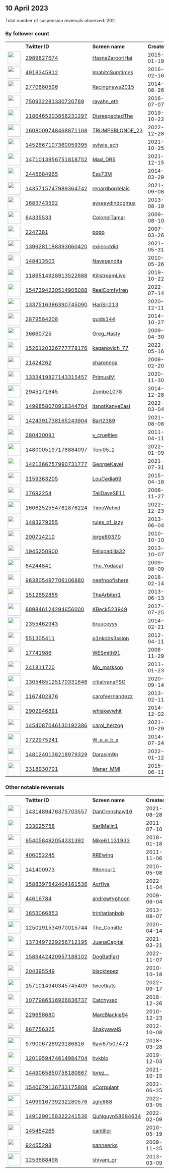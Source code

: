 
## 10 April 2023
Total number of suspension reversals observed: 202.

### By follower count
<table><tr><th></th><th align="left">Twitter ID</th><th align="left">Screen name</th>
<th align="left">Created</th><th align="left">Status</th><th align="left">Suspended</th><th align="left">Followers</th>
<tr><td><a href="https://pbs.twimg.com/profile_images/587670075026448384/SXYf7p7y_normal.jpg"><img src="https://pbs.twimg.com/profile_images/587670075026448384/SXYf7p7y_normal.jpg" width="40px" height="40px" align="center"/></a></td><td><a href="https://twitter.com/intent/user?user_id=2989827674">2989827674</a></td><td><a href="https://twitter.com/HasnaZarooriHai">HasnaZarooriHai</a></td><td>2015-01-19</td><td align="center"></td><td>2023-04-09</td><td>327901</td></tr>
<tr><td><a href="https://pbs.twimg.com/profile_images/1663335909272727553/aw60NpYH_normal.jpg"><img src="https://pbs.twimg.com/profile_images/1663335909272727553/aw60NpYH_normal.jpg" width="40px" height="40px" align="center"/></a></td><td><a href="https://twitter.com/intent/user?user_id=4918345812">4918345812</a></td><td><a href="https://twitter.com/ImabitcSumtimes">ImabitcSumtimes</a></td><td>2016-02-16</td><td align="center"></td><td></td><td>45957</td></tr>
<tr><td><a href="https://pbs.twimg.com/profile_images/1644386065233375232/Jwrpchoe_normal.jpg"><img src="https://pbs.twimg.com/profile_images/1644386065233375232/Jwrpchoe_normal.jpg" width="40px" height="40px" align="center"/></a></td><td><a href="https://twitter.com/intent/user?user_id=2770680596">2770680596</a></td><td><a href="https://twitter.com/Racingnews2015">Racingnews2015</a></td><td>2014-08-26</td><td align="center"></td><td>2023-04-03</td><td>23452</td></tr>
<tr><td><a href="https://pbs.twimg.com/profile_images/1655185207350407171/D3ToRKoZ_normal.jpg"><img src="https://pbs.twimg.com/profile_images/1655185207350407171/D3ToRKoZ_normal.jpg" width="40px" height="40px" align="center"/></a></td><td><a href="https://twitter.com/intent/user?user_id=750932281330720769">750932281330720769</a></td><td><a href="https://twitter.com/rayahn_eth">rayahn_eth</a></td><td>2016-07-07</td><td align="center"></td><td>2023-04-07</td><td>21455</td></tr>
<tr><td><a href="https://pbs.twimg.com/profile_images/1661866270550024192/R5peEM8R_normal.jpg"><img src="https://pbs.twimg.com/profile_images/1661866270550024192/R5peEM8R_normal.jpg" width="40px" height="40px" align="center"/></a></td><td><a href="https://twitter.com/intent/user?user_id=1186465203858231297">1186465203858231297</a></td><td><a href="https://twitter.com/DisrespectedThe">DisrespectedThe</a></td><td>2019-10-22</td><td align="center"></td><td>2023-04-07</td><td>19846</td></tr>
<tr><td><a href="https://pbs.twimg.com/profile_images/1652175021350199297/2Y0ZqjEd_normal.jpg"><img src="https://pbs.twimg.com/profile_images/1652175021350199297/2Y0ZqjEd_normal.jpg" width="40px" height="40px" align="center"/></a></td><td><a href="https://twitter.com/intent/user?user_id=1608009748468871168">1608009748468871168</a></td><td><a href="https://twitter.com/TRUMPSBLONDE_23">TRUMPSBLONDE_23</a></td><td>2022-12-28</td><td align="center"></td><td>2023-04-04</td><td>15942</td></tr>
<tr><td><a href="https://pbs.twimg.com/profile_images/1630594277758599168/Y_jFwJLf_normal.jpg"><img src="https://pbs.twimg.com/profile_images/1630594277758599168/Y_jFwJLf_normal.jpg" width="40px" height="40px" align="center"/></a></td><td><a href="https://twitter.com/intent/user?user_id=1452667107360059395">1452667107360059395</a></td><td><a href="https://twitter.com/sylwie_sch">sylwie_sch</a></td><td>2021-10-25</td><td align="center"></td><td>2023-04-06</td><td>9259</td></tr>
<tr><td><a href="https://pbs.twimg.com/profile_images/1633899359745212417/nJdownMQ_normal.jpg"><img src="https://pbs.twimg.com/profile_images/1633899359745212417/nJdownMQ_normal.jpg" width="40px" height="40px" align="center"/></a></td><td><a href="https://twitter.com/intent/user?user_id=1471013956751818752">1471013956751818752</a></td><td><a href="https://twitter.com/Mad_DR5">Mad_DR5</a></td><td>2021-12-15</td><td align="center"></td><td>2023-04-02</td><td>9160</td></tr>
<tr><td><a href="https://pbs.twimg.com/profile_images/1514527978134380553/It--I4Ps_normal.jpg"><img src="https://pbs.twimg.com/profile_images/1514527978134380553/It--I4Ps_normal.jpg" width="40px" height="40px" align="center"/></a></td><td><a href="https://twitter.com/intent/user?user_id=2445684965">2445684965</a></td><td><a href="https://twitter.com/Ess73M">Ess73M</a></td><td>2014-03-29</td><td align="center"></td><td>2023-01-05</td><td>9144</td></tr>
<tr><td><a href="https://pbs.twimg.com/profile_images/1435720875270098945/ceoEmdsp_normal.jpg"><img src="https://pbs.twimg.com/profile_images/1435720875270098945/ceoEmdsp_normal.jpg" width="40px" height="40px" align="center"/></a></td><td><a href="https://twitter.com/intent/user?user_id=1435715747989364742">1435715747989364742</a></td><td><a href="https://twitter.com/renardbordelais">renardbordelais</a></td><td>2021-09-08</td><td align="center"></td><td>2023-04-08</td><td>8338</td></tr>
<tr><td><a href="https://pbs.twimg.com/profile_images/1636479099844669440/rI5tZP3f_normal.jpg"><img src="https://pbs.twimg.com/profile_images/1636479099844669440/rI5tZP3f_normal.jpg" width="40px" height="40px" align="center"/></a></td><td><a href="https://twitter.com/intent/user?user_id=1683743592">1683743592</a></td><td><a href="https://twitter.com/ayseaydindogmus">ayseaydindogmus</a></td><td>2013-08-19</td><td align="center"></td><td>2023-03-25</td><td>6759</td></tr>
<tr><td><a href="https://pbs.twimg.com/profile_images/546909665536139264/fxviWiH7_normal.jpeg"><img src="https://pbs.twimg.com/profile_images/546909665536139264/fxviWiH7_normal.jpeg" width="40px" height="40px" align="center"/></a></td><td><a href="https://twitter.com/intent/user?user_id=64335533">64335533</a></td><td><a href="https://twitter.com/ColonelTamar">ColonelTamar</a></td><td>2009-08-10</td><td align="center"></td><td></td><td>6534</td></tr>
<tr><td><a href="https://pbs.twimg.com/profile_images/378800000130437906/b3f515a0057bb42812f2f71048b49d26_normal.jpeg"><img src="https://pbs.twimg.com/profile_images/378800000130437906/b3f515a0057bb42812f2f71048b49d26_normal.jpeg" width="40px" height="40px" align="center"/></a></td><td><a href="https://twitter.com/intent/user?user_id=2247381">2247381</a></td><td><a href="https://twitter.com/popo">popo</a></td><td>2007-03-26</td><td align="center"></td><td>2023-02-26</td><td>6033</td></tr>
<tr><td><a href="https://pbs.twimg.com/profile_images/1642925885547487232/U2lO1DqW_normal.jpg"><img src="https://pbs.twimg.com/profile_images/1642925885547487232/U2lO1DqW_normal.jpg" width="40px" height="40px" align="center"/></a></td><td><a href="https://twitter.com/intent/user?user_id=1399281188393660420">1399281188393660420</a></td><td><a href="https://twitter.com/exileoutdid">exileoutdid</a></td><td>2021-05-31</td><td align="center"></td><td>2022-11-17</td><td>5717</td></tr>
<tr><td><a href="https://pbs.twimg.com/profile_images/785241785639571456/onxAdclm_normal.jpg"><img src="https://pbs.twimg.com/profile_images/785241785639571456/onxAdclm_normal.jpg" width="40px" height="40px" align="center"/></a></td><td><a href="https://twitter.com/intent/user?user_id=148413503">148413503</a></td><td><a href="https://twitter.com/Navegandita">Navegandita</a></td><td>2010-05-26</td><td align="center"></td><td>2022-07-26</td><td>5622</td></tr>
<tr><td><a href="https://pbs.twimg.com/profile_images/1557258835311591424/LN9gU-Ep_normal.jpg"><img src="https://pbs.twimg.com/profile_images/1557258835311591424/LN9gU-Ep_normal.jpg" width="40px" height="40px" align="center"/></a></td><td><a href="https://twitter.com/intent/user?user_id=1186514928913522688">1186514928913522688</a></td><td><a href="https://twitter.com/KillstreamLive">KillstreamLive</a></td><td>2019-10-22</td><td align="center"></td><td>2023-02-15</td><td>5252</td></tr>
<tr><td><a href="https://pbs.twimg.com/profile_images/1586338311852896257/W9UYOEVz_normal.jpg"><img src="https://pbs.twimg.com/profile_images/1586338311852896257/W9UYOEVz_normal.jpg" width="40px" height="40px" align="center"/></a></td><td><a href="https://twitter.com/intent/user?user_id=1547394230514905088">1547394230514905088</a></td><td><a href="https://twitter.com/RealComfyfren">RealComfyfren</a></td><td>2022-07-14</td><td align="center"></td><td>2023-02-07</td><td>5106</td></tr>
<tr><td><a href="https://pbs.twimg.com/profile_images/1559547350548623361/tM-Hrl5h_normal.jpg"><img src="https://pbs.twimg.com/profile_images/1559547350548623361/tM-Hrl5h_normal.jpg" width="40px" height="40px" align="center"/></a></td><td><a href="https://twitter.com/intent/user?user_id=1337516386390745090">1337516386390745090</a></td><td><a href="https://twitter.com/HariSri213">HariSri213</a></td><td>2020-12-11</td><td align="center"></td><td>2022-10-03</td><td>4811</td></tr>
<tr><td><a href="https://pbs.twimg.com/profile_images/1344031789489287170/jMgtWLUP_normal.jpg"><img src="https://pbs.twimg.com/profile_images/1344031789489287170/jMgtWLUP_normal.jpg" width="40px" height="40px" align="center"/></a></td><td><a href="https://twitter.com/intent/user?user_id=2879584208">2879584208</a></td><td><a href="https://twitter.com/guids144">guids144</a></td><td>2014-10-27</td><td align="center"></td><td>2022-05-26</td><td>4745</td></tr>
<tr><td><a href="https://pbs.twimg.com/profile_images/1645259255073701888/cL8NY10-_normal.jpg"><img src="https://pbs.twimg.com/profile_images/1645259255073701888/cL8NY10-_normal.jpg" width="40px" height="40px" align="center"/></a></td><td><a href="https://twitter.com/intent/user?user_id=36660725">36660725</a></td><td><a href="https://twitter.com/Greg_Hasty">Greg_Hasty</a></td><td>2009-04-30</td><td align="center"></td><td></td><td>3978</td></tr>
<tr><td><a href="https://pbs.twimg.com/profile_images/1526125711567855617/pBN4kf7K_normal.jpg"><img src="https://pbs.twimg.com/profile_images/1526125711567855617/pBN4kf7K_normal.jpg" width="40px" height="40px" align="center"/></a></td><td><a href="https://twitter.com/intent/user?user_id=1526120326777778176">1526120326777778176</a></td><td><a href="https://twitter.com/kaganovich_77">kaganovich_77</a></td><td>2022-05-16</td><td align="center"></td><td>2023-04-04</td><td>3869</td></tr>
<tr><td><a href="https://pbs.twimg.com/profile_images/964621235257737216/f-xJtNo1_normal.jpg"><img src="https://pbs.twimg.com/profile_images/964621235257737216/f-xJtNo1_normal.jpg" width="40px" height="40px" align="center"/></a></td><td><a href="https://twitter.com/intent/user?user_id=21424262">21424262</a></td><td><a href="https://twitter.com/sharonnga">sharonnga</a></td><td>2009-02-20</td><td align="center"></td><td></td><td>3297</td></tr>
<tr><td><a href="https://pbs.twimg.com/profile_images/1551352060636979200/4fPS0pQO_normal.jpg"><img src="https://pbs.twimg.com/profile_images/1551352060636979200/4fPS0pQO_normal.jpg" width="40px" height="40px" align="center"/></a></td><td><a href="https://twitter.com/intent/user?user_id=1333419827143315457">1333419827143315457</a></td><td><a href="https://twitter.com/PrimusIM">PrimusIM</a></td><td>2020-11-30</td><td align="center"></td><td>2022-12-15</td><td>2930</td></tr>
<tr><td><a href="https://pbs.twimg.com/profile_images/1599469299495624704/Q2m_jWbr_normal.jpg"><img src="https://pbs.twimg.com/profile_images/1599469299495624704/Q2m_jWbr_normal.jpg" width="40px" height="40px" align="center"/></a></td><td><a href="https://twitter.com/intent/user?user_id=2945171645">2945171645</a></td><td><a href="https://twitter.com/Zombe1078">Zombe1078</a></td><td>2014-12-28</td><td align="center"></td><td>2023-03-19</td><td>2634</td></tr>
<tr><td><a href="https://pbs.twimg.com/profile_images/1646320029984604162/ZD2FBUlc_normal.jpg"><img src="https://pbs.twimg.com/profile_images/1646320029984604162/ZD2FBUlc_normal.jpg" width="40px" height="40px" align="center"/></a></td><td><a href="https://twitter.com/intent/user?user_id=1499858070918344704">1499858070918344704</a></td><td><a href="https://twitter.com/itsnotKanyeEast">itsnotKanyeEast</a></td><td>2022-03-04</td><td align="center">🚫</td><td>2023-04-04</td><td>2527</td></tr>
<tr><td><a href="https://pbs.twimg.com/profile_images/1663054084956471297/3PUJ0PMs_normal.jpg"><img src="https://pbs.twimg.com/profile_images/1663054084956471297/3PUJ0PMs_normal.jpg" width="40px" height="40px" align="center"/></a></td><td><a href="https://twitter.com/intent/user?user_id=1424391738165243904">1424391738165243904</a></td><td><a href="https://twitter.com/Bart2389">Bart2389</a></td><td>2021-08-08</td><td align="center"></td><td>2023-04-03</td><td>2339</td></tr>
<tr><td><a href="https://pbs.twimg.com/profile_images/1643658816569868299/kQefu37O_normal.jpg"><img src="https://pbs.twimg.com/profile_images/1643658816569868299/kQefu37O_normal.jpg" width="40px" height="40px" align="center"/></a></td><td><a href="https://twitter.com/intent/user?user_id=280430091">280430091</a></td><td><a href="https://twitter.com/v_cruelties">v_cruelties</a></td><td>2011-04-11</td><td align="center"></td><td>2023-03-12</td><td>2316</td></tr>
<tr><td><a href="https://pbs.twimg.com/profile_images/1622875475893751809/V7q5sskR_normal.jpg"><img src="https://pbs.twimg.com/profile_images/1622875475893751809/V7q5sskR_normal.jpg" width="40px" height="40px" align="center"/></a></td><td><a href="https://twitter.com/intent/user?user_id=1480005197178884097">1480005197178884097</a></td><td><a href="https://twitter.com/Toni05_1">Toni05_1</a></td><td>2022-01-09</td><td align="center"></td><td>2023-03-20</td><td>2248</td></tr>
<tr><td><a href="https://pbs.twimg.com/profile_images/1421368118958600197/gxUVl7AC_normal.jpg"><img src="https://pbs.twimg.com/profile_images/1421368118958600197/gxUVl7AC_normal.jpg" width="40px" height="40px" align="center"/></a></td><td><a href="https://twitter.com/intent/user?user_id=1421366757990731777">1421366757990731777</a></td><td><a href="https://twitter.com/GeorgeKavel">GeorgeKavel</a></td><td>2021-07-31</td><td align="center"></td><td>2022-08-04</td><td>2049</td></tr>
<tr><td><a href="https://pbs.twimg.com/profile_images/1346844842941440002/ZZHc7IGP_normal.jpg"><img src="https://pbs.twimg.com/profile_images/1346844842941440002/ZZHc7IGP_normal.jpg" width="40px" height="40px" align="center"/></a></td><td><a href="https://twitter.com/intent/user?user_id=3159363205">3159363205</a></td><td><a href="https://twitter.com/LouCedia69">LouCedia69</a></td><td>2015-04-16</td><td align="center"></td><td></td><td>2036</td></tr>
<tr><td><a href="https://pbs.twimg.com/profile_images/1156880783979819008/BDNBK0-T_normal.jpg"><img src="https://pbs.twimg.com/profile_images/1156880783979819008/BDNBK0-T_normal.jpg" width="40px" height="40px" align="center"/></a></td><td><a href="https://twitter.com/intent/user?user_id=17692254">17692254</a></td><td><a href="https://twitter.com/TallDaveSE11">TallDaveSE11</a></td><td>2008-11-27</td><td align="center"></td><td></td><td>1903</td></tr>
<tr><td><a href="https://pbs.twimg.com/profile_images/1613568001927745536/L-VkVnRS_normal.jpg"><img src="https://pbs.twimg.com/profile_images/1613568001927745536/L-VkVnRS_normal.jpg" width="40px" height="40px" align="center"/></a></td><td><a href="https://twitter.com/intent/user?user_id=1606252554781876224">1606252554781876224</a></td><td><a href="https://twitter.com/TimoWehxd">TimoWehxd</a></td><td>2022-12-23</td><td align="center">🚫</td><td>2023-04-07</td><td>1782</td></tr>
<tr><td><a href="https://pbs.twimg.com/profile_images/1599702593353154560/ZaiU76so_normal.jpg"><img src="https://pbs.twimg.com/profile_images/1599702593353154560/ZaiU76so_normal.jpg" width="40px" height="40px" align="center"/></a></td><td><a href="https://twitter.com/intent/user?user_id=1483279255">1483279255</a></td><td><a href="https://twitter.com/rules_of_izzy">rules_of_izzy</a></td><td>2013-06-04</td><td align="center"></td><td>2022-12-19</td><td>1723</td></tr>
<tr><td><a href="https://pbs.twimg.com/profile_images/1240659495585488897/sD5jgaaj_normal.jpg"><img src="https://pbs.twimg.com/profile_images/1240659495585488897/sD5jgaaj_normal.jpg" width="40px" height="40px" align="center"/></a></td><td><a href="https://twitter.com/intent/user?user_id=200714210">200714210</a></td><td><a href="https://twitter.com/jorge80370">jorge80370</a></td><td>2010-10-10</td><td align="center"></td><td></td><td>1720</td></tr>
<tr><td><a href="https://pbs.twimg.com/profile_images/1634586166216343555/_7iYkD74_normal.png"><img src="https://pbs.twimg.com/profile_images/1634586166216343555/_7iYkD74_normal.png" width="40px" height="40px" align="center"/></a></td><td><a href="https://twitter.com/intent/user?user_id=1945250900">1945250900</a></td><td><a href="https://twitter.com/Felixpadilla32">Felixpadilla32</a></td><td>2013-10-07</td><td align="center"></td><td>2023-03-29</td><td>1687</td></tr>
<tr><td><a href="https://pbs.twimg.com/profile_images/1661355239767719937/P1SOc8wT_normal.jpg"><img src="https://pbs.twimg.com/profile_images/1661355239767719937/P1SOc8wT_normal.jpg" width="40px" height="40px" align="center"/></a></td><td><a href="https://twitter.com/intent/user?user_id=64244841">64244841</a></td><td><a href="https://twitter.com/The_Yodacat">The_Yodacat</a></td><td>2009-08-09</td><td align="center"></td><td></td><td>1664</td></tr>
<tr><td><a href="https://pbs.twimg.com/profile_images/1662671449692205057/CP-duTOX_normal.jpg"><img src="https://pbs.twimg.com/profile_images/1662671449692205057/CP-duTOX_normal.jpg" width="40px" height="40px" align="center"/></a></td><td><a href="https://twitter.com/intent/user?user_id=963805497706106880">963805497706106880</a></td><td><a href="https://twitter.com/neefnoofishere">neefnoofishere</a></td><td>2018-02-14</td><td align="center"></td><td>2023-03-31</td><td>1546</td></tr>
<tr><td><a href="https://pbs.twimg.com/profile_images/957071983639912448/egFFU0Oq_normal.jpg"><img src="https://pbs.twimg.com/profile_images/957071983639912448/egFFU0Oq_normal.jpg" width="40px" height="40px" align="center"/></a></td><td><a href="https://twitter.com/intent/user?user_id=1512652855">1512652855</a></td><td><a href="https://twitter.com/TheArbiter1">TheArbiter1</a></td><td>2013-06-13</td><td align="center"></td><td></td><td>1512</td></tr>
<tr><td><a href="https://pbs.twimg.com/profile_images/972493494081253378/4mYiKDe-_normal.jpg"><img src="https://pbs.twimg.com/profile_images/972493494081253378/4mYiKDe-_normal.jpg" width="40px" height="40px" align="center"/></a></td><td><a href="https://twitter.com/intent/user?user_id=889846124294656000">889846124294656000</a></td><td><a href="https://twitter.com/KBeck523949">KBeck523949</a></td><td>2017-07-25</td><td align="center"></td><td></td><td>1211</td></tr>
<tr><td><a href="https://pbs.twimg.com/profile_images/1645234109634207746/f8rY7oTU_normal.jpg"><img src="https://pbs.twimg.com/profile_images/1645234109634207746/f8rY7oTU_normal.jpg" width="40px" height="40px" align="center"/></a></td><td><a href="https://twitter.com/intent/user?user_id=2355462943">2355462943</a></td><td><a href="https://twitter.com/bruuceyyy">bruuceyyy</a></td><td>2014-02-21</td><td align="center"></td><td></td><td>1138</td></tr>
<tr><td><a href="https://pbs.twimg.com/profile_images/1642957982982873099/1WG7jcb6_normal.jpg"><img src="https://pbs.twimg.com/profile_images/1642957982982873099/1WG7jcb6_normal.jpg" width="40px" height="40px" align="center"/></a></td><td><a href="https://twitter.com/intent/user?user_id=551305411">551305411</a></td><td><a href="https://twitter.com/p1nkobs3ssion">p1nkobs3ssion</a></td><td>2012-04-11</td><td align="center">🚫</td><td>2023-04-06</td><td>1028</td></tr>
<tr><td><a href="https://pbs.twimg.com/profile_images/1133341731108401154/tQunoHDx_normal.jpg"><img src="https://pbs.twimg.com/profile_images/1133341731108401154/tQunoHDx_normal.jpg" width="40px" height="40px" align="center"/></a></td><td><a href="https://twitter.com/intent/user?user_id=17741986">17741986</a></td><td><a href="https://twitter.com/WESmith91">WESmith91</a></td><td>2008-11-29</td><td align="center"></td><td></td><td>1009</td></tr>
<tr><td><a href="https://pbs.twimg.com/profile_images/1516735537499054081/BmbIS7kD_normal.jpg"><img src="https://pbs.twimg.com/profile_images/1516735537499054081/BmbIS7kD_normal.jpg" width="40px" height="40px" align="center"/></a></td><td><a href="https://twitter.com/intent/user?user_id=241811720">241811720</a></td><td><a href="https://twitter.com/Mo_markson">Mo_markson</a></td><td>2011-01-23</td><td align="center"></td><td>2022-09-21</td><td>941</td></tr>
<tr><td><a href="https://pbs.twimg.com/profile_images/1641175351975088128/T9polpaj_normal.jpg"><img src="https://pbs.twimg.com/profile_images/1641175351975088128/T9polpaj_normal.jpg" width="40px" height="40px" align="center"/></a></td><td><a href="https://twitter.com/intent/user?user_id=1305485125170331648">1305485125170331648</a></td><td><a href="https://twitter.com/citiatvanaPSG">citiatvanaPSG</a></td><td>2020-09-14</td><td align="center"></td><td></td><td>936</td></tr>
<tr><td><a href="https://pbs.twimg.com/profile_images/1643687973173567525/x7tR3oXG_normal.jpg"><img src="https://pbs.twimg.com/profile_images/1643687973173567525/x7tR3oXG_normal.jpg" width="40px" height="40px" align="center"/></a></td><td><a href="https://twitter.com/intent/user?user_id=1167402876">1167402876</a></td><td><a href="https://twitter.com/carofeernandezz">carofeernandezz</a></td><td>2013-02-11</td><td align="center"></td><td>2023-03-28</td><td>925</td></tr>
<tr><td><a href="https://pbs.twimg.com/profile_images/1641815990500556807/DMPCIPNa_normal.jpg"><img src="https://pbs.twimg.com/profile_images/1641815990500556807/DMPCIPNa_normal.jpg" width="40px" height="40px" align="center"/></a></td><td><a href="https://twitter.com/intent/user?user_id=2902946891">2902946891</a></td><td><a href="https://twitter.com/whiskeywhit">whiskeywhit</a></td><td>2014-12-02</td><td align="center"></td><td>2023-04-02</td><td>872</td></tr>
<tr><td><a href="https://pbs.twimg.com/profile_images/1503347484592115713/1tpFYS1P_normal.jpg"><img src="https://pbs.twimg.com/profile_images/1503347484592115713/1tpFYS1P_normal.jpg" width="40px" height="40px" align="center"/></a></td><td><a href="https://twitter.com/intent/user?user_id=1454087046130192386">1454087046130192386</a></td><td><a href="https://twitter.com/carol_herzog">carol_herzog</a></td><td>2021-10-29</td><td align="center"></td><td>2022-09-21</td><td>856</td></tr>
<tr><td><a href="https://pbs.twimg.com/profile_images/1333711130439659522/2enFeZfx_normal.jpg"><img src="https://pbs.twimg.com/profile_images/1333711130439659522/2enFeZfx_normal.jpg" width="40px" height="40px" align="center"/></a></td><td><a href="https://twitter.com/intent/user?user_id=2722975241">2722975241</a></td><td><a href="https://twitter.com/W_e_e_b_s">W_e_e_b_s</a></td><td>2014-07-24</td><td align="center"></td><td>2022-11-19</td><td>840</td></tr>
<tr><td><a href="https://pbs.twimg.com/profile_images/1657445264242757632/WtNpSLJ2_normal.jpg"><img src="https://pbs.twimg.com/profile_images/1657445264242757632/WtNpSLJ2_normal.jpg" width="40px" height="40px" align="center"/></a></td><td><a href="https://twitter.com/intent/user?user_id=1481240138218979329">1481240138218979329</a></td><td><a href="https://twitter.com/Darasim9p">Darasim9p</a></td><td>2022-01-12</td><td align="center"></td><td>2023-04-05</td><td>794</td></tr>
<tr><td><a href="https://pbs.twimg.com/profile_images/1645653329924567040/CBoe_Vh3_normal.jpg"><img src="https://pbs.twimg.com/profile_images/1645653329924567040/CBoe_Vh3_normal.jpg" width="40px" height="40px" align="center"/></a></td><td><a href="https://twitter.com/intent/user?user_id=3318930701">3318930701</a></td><td><a href="https://twitter.com/Manar_MMI">Manar_MMI</a></td><td>2015-06-11</td><td align="center">🔒</td><td>2022-10-08</td><td>734</td></tr>
</table>

### Other notable reversals
<table><tr><th></th><th align="left">Twitter ID</th><th align="left">Screen name</th>
<th align="left">Created</th><th align="left">Status</th><th align="left">Suspended</th><th align="left">Followers</th>
<tr><td><a href="https://pbs.twimg.com/profile_images/1645360852802088960/kTVl33-w_normal.jpg"><img src="https://pbs.twimg.com/profile_images/1645360852802088960/kTVl33-w_normal.jpg" width="40px" height="40px" align="center"/></a></td><td><a href="https://twitter.com/intent/user?user_id=1431489476375703557">1431489476375703557</a></td><td><a href="https://twitter.com/DanCrenshaw16">DanCrenshaw16</a></td><td>2021-08-28</td><td align="center"></td><td>2023-02-23</td><td>438</td></tr>
<tr><td><a href="https://pbs.twimg.com/profile_images/1644438753451077654/3Ta6gJ-S_normal.jpg"><img src="https://pbs.twimg.com/profile_images/1644438753451077654/3Ta6gJ-S_normal.jpg" width="40px" height="40px" align="center"/></a></td><td><a href="https://twitter.com/intent/user?user_id=333025758">333025758</a></td><td><a href="https://twitter.com/KarlMelin1">KarlMelin1</a></td><td>2011-07-10</td><td align="center"></td><td>2023-03-31</td><td>42</td></tr>
<tr><td><a href="https://pbs.twimg.com/profile_images/1645153641517416453/aYioXsQg_normal.jpg"><img src="https://pbs.twimg.com/profile_images/1645153641517416453/aYioXsQg_normal.jpg" width="40px" height="40px" align="center"/></a></td><td><a href="https://twitter.com/intent/user?user_id=954058492054331392">954058492054331392</a></td><td><a href="https://twitter.com/Mike61131933">Mike61131933</a></td><td>2018-01-18</td><td align="center"></td><td>2023-03-30</td><td>74</td></tr>
<tr><td><a href="https://pbs.twimg.com/profile_images/1589450513740976128/qXzAzMMJ_normal.jpg"><img src="https://pbs.twimg.com/profile_images/1589450513740976128/qXzAzMMJ_normal.jpg" width="40px" height="40px" align="center"/></a></td><td><a href="https://twitter.com/intent/user?user_id=406052245">406052245</a></td><td><a href="https://twitter.com/RREwing">RREwing</a></td><td>2011-11-06</td><td align="center"></td><td>2022-12-15</td><td>0</td></tr>
<tr><td><a href="https://pbs.twimg.com/profile_images/1641345660225044481/rvIcJXg2_normal.jpg"><img src="https://pbs.twimg.com/profile_images/1641345660225044481/rvIcJXg2_normal.jpg" width="40px" height="40px" align="center"/></a></td><td><a href="https://twitter.com/intent/user?user_id=141400973">141400973</a></td><td><a href="https://twitter.com/Ritenour1">Ritenour1</a></td><td>2010-05-08</td><td align="center"></td><td>2023-03-31</td><td>394</td></tr>
<tr><td><a href="https://pbs.twimg.com/profile_images/1597816979288903681/DhMTcVev_normal.jpg"><img src="https://pbs.twimg.com/profile_images/1597816979288903681/DhMTcVev_normal.jpg" width="40px" height="40px" align="center"/></a></td><td><a href="https://twitter.com/intent/user?user_id=1588397542404161536">1588397542404161536</a></td><td><a href="https://twitter.com/AcrfIva">AcrfIva</a></td><td>2022-11-04</td><td align="center"></td><td>2022-12-08</td><td>297</td></tr>
<tr><td><a href="https://pbs.twimg.com/profile_images/1645737088673775617/n-D6gw2R_normal.jpg"><img src="https://pbs.twimg.com/profile_images/1645737088673775617/n-D6gw2R_normal.jpg" width="40px" height="40px" align="center"/></a></td><td><a href="https://twitter.com/intent/user?user_id=44616784">44616784</a></td><td><a href="https://twitter.com/andrewtyphoon">andrewtyphoon</a></td><td>2009-06-04</td><td align="center"></td><td>2023-03-24</td><td>571</td></tr>
<tr><td><a href="https://pbs.twimg.com/profile_images/1645085723865894912/rEs1g4cL_normal.jpg"><img src="https://pbs.twimg.com/profile_images/1645085723865894912/rEs1g4cL_normal.jpg" width="40px" height="40px" align="center"/></a></td><td><a href="https://twitter.com/intent/user?user_id=1653066853">1653066853</a></td><td><a href="https://twitter.com/trinitarianbob">trinitarianbob</a></td><td>2013-08-07</td><td align="center">🔒</td><td>2023-04-08</td><td>24</td></tr>
<tr><td><a href="https://pbs.twimg.com/profile_images/1632046360571568130/k-RRa0N6_normal.jpg"><img src="https://pbs.twimg.com/profile_images/1632046360571568130/k-RRa0N6_normal.jpg" width="40px" height="40px" align="center"/></a></td><td><a href="https://twitter.com/intent/user?user_id=1250191534970015744">1250191534970015744</a></td><td><a href="https://twitter.com/The_Comitte">The_Comitte</a></td><td>2020-04-14</td><td align="center">🔒🚫</td><td>2023-03-31</td><td>293</td></tr>
<tr><td><a href="https://pbs.twimg.com/profile_images/1394114219113476096/Eryf09GJ_normal.jpg"><img src="https://pbs.twimg.com/profile_images/1394114219113476096/Eryf09GJ_normal.jpg" width="40px" height="40px" align="center"/></a></td><td><a href="https://twitter.com/intent/user?user_id=1373497229256712195">1373497229256712195</a></td><td><a href="https://twitter.com/JuanaCapital">JuanaCapital</a></td><td>2021-03-21</td><td align="center"></td><td>2022-09-10</td><td>194</td></tr>
<tr><td><a href="https://pbs.twimg.com/profile_images/1589442723421069312/2hH9-lFh_normal.jpg"><img src="https://pbs.twimg.com/profile_images/1589442723421069312/2hH9-lFh_normal.jpg" width="40px" height="40px" align="center"/></a></td><td><a href="https://twitter.com/intent/user?user_id=1589442420957188102">1589442420957188102</a></td><td><a href="https://twitter.com/DogBatFart">DogBatFart</a></td><td>2022-11-07</td><td align="center"></td><td>2023-04-02</td><td>73</td></tr>
<tr><td><a href="https://pbs.twimg.com/profile_images/1634884998976208896/p-UcXlu0_normal.jpg"><img src="https://pbs.twimg.com/profile_images/1634884998976208896/p-UcXlu0_normal.jpg" width="40px" height="40px" align="center"/></a></td><td><a href="https://twitter.com/intent/user?user_id=204395549">204395549</a></td><td><a href="https://twitter.com/blacktepez">blacktepez</a></td><td>2010-10-18</td><td align="center"></td><td>2023-04-06</td><td>484</td></tr>
<tr><td><a href="https://pbs.twimg.com/profile_images/1584075669851754498/cX7iipBb_normal.jpg"><img src="https://pbs.twimg.com/profile_images/1584075669851754498/cX7iipBb_normal.jpg" width="40px" height="40px" align="center"/></a></td><td><a href="https://twitter.com/intent/user?user_id=1571014340345745409">1571014340345745409</a></td><td><a href="https://twitter.com/tweetkuts">tweetkuts</a></td><td>2022-09-17</td><td align="center"></td><td>2023-04-01</td><td>0</td></tr>
<tr><td><a href="https://pbs.twimg.com/profile_images/1643316450860625920/7cspGwM5_normal.jpg"><img src="https://pbs.twimg.com/profile_images/1643316450860625920/7cspGwM5_normal.jpg" width="40px" height="40px" align="center"/></a></td><td><a href="https://twitter.com/intent/user?user_id=1077986516926836737">1077986516926836737</a></td><td><a href="https://twitter.com/Catchysac">Catchysac</a></td><td>2018-12-26</td><td align="center"></td><td>2023-03-28</td><td>641</td></tr>
<tr><td><a href="https://pbs.twimg.com/profile_images/1059383823379525632/5WT17qR1_normal.jpg"><img src="https://pbs.twimg.com/profile_images/1059383823379525632/5WT17qR1_normal.jpg" width="40px" height="40px" align="center"/></a></td><td><a href="https://twitter.com/intent/user?user_id=229658680">229658680</a></td><td><a href="https://twitter.com/MarcBlackie94">MarcBlackie94</a></td><td>2010-12-23</td><td align="center"></td><td>2023-01-29</td><td>109</td></tr>
<tr><td><a href="https://pbs.twimg.com/profile_images/1518916178219253760/ajVYOPL1_normal.jpg"><img src="https://pbs.twimg.com/profile_images/1518916178219253760/ajVYOPL1_normal.jpg" width="40px" height="40px" align="center"/></a></td><td><a href="https://twitter.com/intent/user?user_id=867756325">867756325</a></td><td><a href="https://twitter.com/ShakyawalS">ShakyawalS</a></td><td>2012-10-08</td><td align="center"></td><td>2022-12-23</td><td>6</td></tr>
<tr><td><a href="https://pbs.twimg.com/profile_images/1643845091923050496/Mk00097d_normal.jpg"><img src="https://pbs.twimg.com/profile_images/1643845091923050496/Mk00097d_normal.jpg" width="40px" height="40px" align="center"/></a></td><td><a href="https://twitter.com/intent/user?user_id=979006726929186816">979006726929186816</a></td><td><a href="https://twitter.com/Ravi67507472">Ravi67507472</a></td><td>2018-03-28</td><td align="center"></td><td>2023-03-27</td><td>135</td></tr>
<tr><td><a href="https://pbs.twimg.com/profile_images/1656838510437965824/a-SGjRKk_normal.jpg"><img src="https://pbs.twimg.com/profile_images/1656838510437965824/a-SGjRKk_normal.jpg" width="40px" height="40px" align="center"/></a></td><td><a href="https://twitter.com/intent/user?user_id=1201959474614984704">1201959474614984704</a></td><td><a href="https://twitter.com/hvkblo">hvkblo</a></td><td>2019-12-03</td><td align="center">👋</td><td>2022-12-11</td><td>28</td></tr>
<tr><td><a href="https://abs.twimg.com/sticky/default_profile_images/default_profile_normal.png"><img src="https://abs.twimg.com/sticky/default_profile_images/default_profile_normal.png" width="40px" height="40px" align="center"/></a></td><td><a href="https://twitter.com/intent/user?user_id=1449065850758180867">1449065850758180867</a></td><td><a href="https://twitter.com/torez__">torez__</a></td><td>2021-10-15</td><td align="center"></td><td>2022-12-15</td><td>13</td></tr>
<tr><td><a href="https://pbs.twimg.com/profile_images/1540679210506788866/O_-4n-br_normal.png"><img src="https://pbs.twimg.com/profile_images/1540679210506788866/O_-4n-br_normal.png" width="40px" height="40px" align="center"/></a></td><td><a href="https://twitter.com/intent/user?user_id=1540679136733175808">1540679136733175808</a></td><td><a href="https://twitter.com/vCorpulant">vCorpulant</a></td><td>2022-06-25</td><td align="center"></td><td>2023-02-12</td><td>0</td></tr>
<tr><td><a href="https://pbs.twimg.com/profile_images/1644166383826247680/ukTPgZH8_normal.jpg"><img src="https://pbs.twimg.com/profile_images/1644166383826247680/ukTPgZH8_normal.jpg" width="40px" height="40px" align="center"/></a></td><td><a href="https://twitter.com/intent/user?user_id=1499916739232280576">1499916739232280576</a></td><td><a href="https://twitter.com/zghj888">zghj888</a></td><td>2022-03-05</td><td align="center"></td><td>2023-03-22</td><td>84</td></tr>
<tr><td><a href="https://abs.twimg.com/sticky/default_profile_images/default_profile_normal.png"><img src="https://abs.twimg.com/sticky/default_profile_images/default_profile_normal.png" width="40px" height="40px" align="center"/></a></td><td><a href="https://twitter.com/intent/user?user_id=1491290158322241536">1491290158322241536</a></td><td><a href="https://twitter.com/QuNguyn58684634">QuNguyn58684634</a></td><td>2022-02-09</td><td align="center"></td><td>2023-02-12</td><td>0</td></tr>
<tr><td><a href="https://pbs.twimg.com/profile_images/837996834794655748/dbMVd4Nt_normal.jpg"><img src="https://pbs.twimg.com/profile_images/837996834794655748/dbMVd4Nt_normal.jpg" width="40px" height="40px" align="center"/></a></td><td><a href="https://twitter.com/intent/user?user_id=145454265">145454265</a></td><td><a href="https://twitter.com/cantillor">cantillor</a></td><td>2010-05-19</td><td align="center"></td><td>2023-02-14</td><td>114</td></tr>
<tr><td><a href="https://pbs.twimg.com/profile_images/1264119041112920064/iCAwujP6_normal.jpg"><img src="https://pbs.twimg.com/profile_images/1264119041112920064/iCAwujP6_normal.jpg" width="40px" height="40px" align="center"/></a></td><td><a href="https://twitter.com/intent/user?user_id=92455298">92455298</a></td><td><a href="https://twitter.com/panneerks">panneerks</a></td><td>2009-11-25</td><td align="center"></td><td>2022-12-04</td><td>135</td></tr>
<tr><td><a href="https://abs.twimg.com/sticky/default_profile_images/default_profile_normal.png"><img src="https://abs.twimg.com/sticky/default_profile_images/default_profile_normal.png" width="40px" height="40px" align="center"/></a></td><td><a href="https://twitter.com/intent/user?user_id=1253688498">1253688498</a></td><td><a href="https://twitter.com/shivam_gr">shivam_gr</a></td><td>2013-03-09</td><td align="center"></td><td>2023-03-14</td><td>23</td></tr>
</table>
